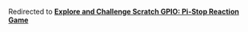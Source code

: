 Redirected to [**Explore and Challenge Scratch GPIO: Pi-Stop Reaction Game**](markdown_source/ExploreScratchGPIO-PiStopReactionGame.md)